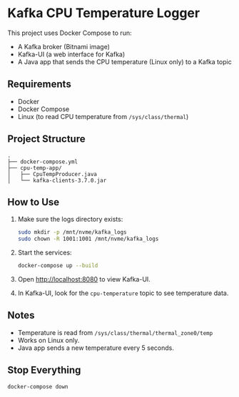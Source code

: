 # Kafka CPU Temperature Logger

This project uses Docker Compose to run:

- A Kafka broker (Bitnami image)
- Kafka-UI (a web interface for Kafka)
- A Java app that sends the CPU temperature (Linux only) to a Kafka topic

## Requirements

- Docker
- Docker Compose
- Linux (to read CPU temperature from `/sys/class/thermal`)

## Project Structure

```
.
├── docker-compose.yml
├── cpu-temp-app/
│   ├── CpuTempProducer.java
│   └── kafka-clients-3.7.0.jar
```

## How to Use

1. Make sure the logs directory exists:
   ```bash
   sudo mkdir -p /mnt/nvme/kafka_logs
   sudo chown -R 1001:1001 /mnt/nvme/kafka_logs
   ```

2. Start the services:
   ```bash
   docker-compose up --build
   ```

3. Open [http://localhost:8080](http://localhost:8080) to view Kafka-UI.

4. In Kafka-UI, look for the `cpu-temperature` topic to see temperature data.

## Notes

- Temperature is read from `/sys/class/thermal/thermal_zone0/temp`
- Works on Linux only.
- Java app sends a new temperature every 5 seconds.

## Stop Everything

```bash
docker-compose down
```
